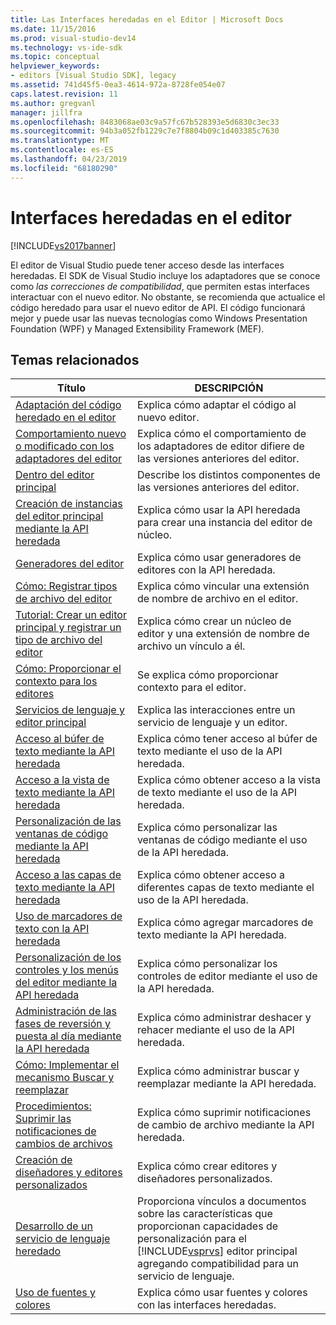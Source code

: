 ```yaml
---
title: Las Interfaces heredadas en el Editor | Microsoft Docs
ms.date: 11/15/2016
ms.prod: visual-studio-dev14
ms.technology: vs-ide-sdk
ms.topic: conceptual
helpviewer_keywords:
- editors [Visual Studio SDK], legacy
ms.assetid: 741d45f5-0ea3-4614-972a-8728fe054e07
caps.latest.revision: 11
ms.author: gregvanl
manager: jillfra
ms.openlocfilehash: 8483068ae03c9a57fc67b528393e5d6830c3ec33
ms.sourcegitcommit: 94b3a052fb1229c7e7f8804b09c1d403385c7630
ms.translationtype: MT
ms.contentlocale: es-ES
ms.lasthandoff: 04/23/2019
ms.locfileid: "68180290"
---
```

# <a name="legacy-interfaces-in-the-editor"></a>Interfaces heredadas en el editor
[!INCLUDE[vs2017banner](../includes/vs2017banner.md)]

El editor de Visual Studio puede tener acceso desde las interfaces heredadas. El SDK de Visual Studio incluye los adaptadores que se conoce como *las correcciones de compatibilidad*, que permiten estas interfaces interactuar con el nuevo editor. No obstante, se recomienda que actualice el código heredado para usar el nuevo editor de API. El código funcionará mejor y puede usar las nuevas tecnologías como Windows Presentation Foundation (WPF) y Managed Extensibility Framework (MEF).  
  
## <a name="related-topics"></a>Temas relacionados  
  
|Título|DESCRIPCIÓN|  
|-----------|-----------------|  
|[Adaptación del código heredado en el editor](../extensibility/adapting-legacy-code-to-the-editor.md)|Explica cómo adaptar el código al nuevo editor.|  
|[Comportamiento nuevo o modificado con los adaptadores del editor](../extensibility/new-or-changed-behavior-with-editor-adapters.md)|Explica cómo el comportamiento de los adaptadores de editor difiere de las versiones anteriores del editor.|  
|[Dentro del editor principal](../extensibility/inside-the-core-editor.md)|Describe los distintos componentes de las versiones anteriores del editor.|  
|[Creación de instancias del editor principal mediante la API heredada](../extensibility/instantiating-the-core-editor-by-using-the-legacy-api.md)|Explica cómo usar la API heredada para crear una instancia del editor de núcleo.|  
|[Generadores del editor](../extensibility/editor-factories.md)|Explica cómo usar generadores de editores con la API heredada.|  
|[Cómo: Registrar tipos de archivo del editor](../extensibility/how-to-register-editor-file-types.md)|Explica cómo vincular una extensión de nombre de archivo en el editor.|  
|[Tutorial: Crear un editor principal y registrar un tipo de archivo del editor](../extensibility/walkthrough-creating-a-core-editor-and-registering-an-editor-file-type.md)|Explica cómo crear un núcleo de editor y una extensión de nombre de archivo un vínculo a él.|  
|[Cómo: Proporcionar el contexto para los editores](../extensibility/how-to-provide-context-for-editors.md)|Se explica cómo proporcionar contexto para el editor.|  
|[Servicios de lenguaje y editor principal](../extensibility/language-services-and-the-core-editor.md)|Explica las interacciones entre un servicio de lenguaje y un editor.|  
|[Acceso al búfer de texto mediante la API heredada](../extensibility/accessing-the-text-buffer-by-using-the-legacy-api.md)|Explica cómo tener acceso al búfer de texto mediante el uso de la API heredada.|  
|[Acceso a la vista de texto mediante la API heredada](../extensibility/accessing-thetext-view-by-using-the-legacy-api.md)|Explica cómo obtener acceso a la vista de texto mediante el uso de la API heredada.|  
|[Personalización de las ventanas de código mediante la API heredada](../extensibility/customizing-code-windows-by-using-the-legacy-api.md)|Explica cómo personalizar las ventanas de código mediante el uso de la API heredada.|  
|[Acceso a las capas de texto mediante la API heredada](../extensibility/accessing-text-layers-by-using-the-legacy-api.md)|Explica cómo obtener acceso a diferentes capas de texto mediante el uso de la API heredada.|  
|[Uso de marcadores de texto con la API heredada](../extensibility/using-text-markers-with-the-legacy-api.md)|Explica cómo agregar marcadores de texto mediante la API heredada.|  
|[Personalización de los controles y los menús del editor mediante la API heredada](../extensibility/customizing-editor-controls-and-menus-by-using-the-legacy-api.md)|Explica cómo personalizar los controles de editor mediante el uso de la API heredada.|  
|[Administración de las fases de reversión y puesta al día mediante la API heredada](../extensibility/managing-undo-and-redo-by-using-the-legacy-api.md)|Explica cómo administrar deshacer y rehacer mediante el uso de la API heredada.|  
|[Cómo: Implementar el mecanismo Buscar y reemplazar](../extensibility/how-to-implement-the-find-and-replace-mechanism.md)|Explica cómo administrar buscar y reemplazar mediante la API heredada.|  
|[Procedimientos: Suprimir las notificaciones de cambios de archivos](../extensibility/how-to-suppress-file-change-notifications.md)|Explica cómo suprimir notificaciones de cambio de archivo mediante la API heredada.|  
|[Creación de diseñadores y editores personalizados](../extensibility/creating-custom-editors-and-designers.md)|Explica cómo crear editores y diseñadores personalizados.|  
|[Desarrollo de un servicio de lenguaje heredado](../extensibility/internals/developing-a-legacy-language-service.md)|Proporciona vínculos a documentos sobre las características que proporcionan capacidades de personalización para el [!INCLUDE[vsprvs](../includes/vsprvs-md.md)] editor principal agregando compatibilidad para un servicio de lenguaje.|  
|[Uso de fuentes y colores](../extensibility/using-fonts-and-colors.md)|Explica cómo usar fuentes y colores con las interfaces heredadas.|
